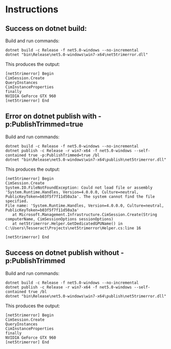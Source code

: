 # Instructions

## Success on dotnet build:

Build and run commands:
```
dotnet build -c Release -f net5.0-windows --no-incremental
dotnet "bin\Release\net5.0-windows\win7-x64\net5trimerror.dll"
```

This produces the output:
```
[net5trimerror] Begin
CimSession.Create
QueryInstances
CimInstanceProperties
finally
NVIDIA GeForce GTX 960
[net5trimerror] End
```

## Error on dotnet publish with -p:PublishTrimmed=true

Build and run commands:
```
dotnet build -c Release -f net5.0-windows --no-incremental
dotnet publish -c Release -r win7-x64 -f net5.0-windows --self-contained true -p:PublishTrimmed=true /bl
dotnet "bin\Release\net5.0-windows\win7-x64\publish\net5trimerror.dll"
```

This produces the output:
```
[net5trimerror] Begin
CimSession.Create
System.IO.FileNotFoundException: Could not load file or assembly 'System.Runtime.Handles, Version=4.0.0.0, Culture=neutral, PublicKeyToken=b03f5f7f11d50a3a'. The system cannot find the file specified.
File name: 'System.Runtime.Handles, Version=4.0.0.0, Culture=neutral, PublicKeyToken=b03f5f7f11d50a3a'
   at Microsoft.Management.Infrastructure.CimSession.Create(String computerName, CimSessionOptions sessionOptions)
   at net5trimerror.Helper.GetDedicatedGPUName() in C:\Users\Tesseract\Projects\net5trimerror\Helper.cs:line 16

[net5trimerror] End
```


## Success on dotnet publish without -p:PublishTrimmed

Build and run commands:
```
dotnet build -c Release -f net5.0-windows --no-incremental
dotnet publish -c Release -r win7-x64 -f net5.0-windows --self-contained true /bl
dotnet "bin\Release\net5.0-windows\win7-x64\publish\net5trimerror.dll"
```

This produces the output:
```
[net5trimerror] Begin
CimSession.Create
QueryInstances
CimInstanceProperties
finally
NVIDIA GeForce GTX 960
[net5trimerror] End
```
